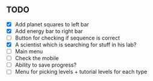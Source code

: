 TODO
----

- [x] Add planet squares to left bar
- [x] Add energy bar to right bar
- [ ] Button for checking if sequence is correct
- [x] A scientist which is searching for stuff in his lab?
- [ ] Main menu
- [ ] Check the mobile
- [ ] Ability to save progress?
- [ ] Menu for picking levels + tutorial levels for each type
